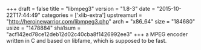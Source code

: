 +++
draft = false
title = "libmpeg3"
version = "1.8-3"
date = "2015-10-22T17:44:49"
categories = ['xlib-extra']
upstreamurl = "http://heroinewarrior.com/libmpeg3.php"
arch = "x86_64"
size = "184680"
usize = "1478884"
sha1sum = "acf142ed78ce12deb12d02c40cba8f1426992ee3"
+++
a MPEG encoder written in C and based on libfame, which is supposed to be fast.